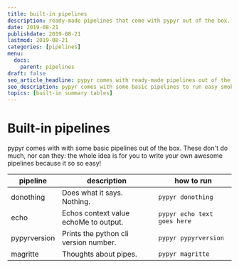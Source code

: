 ```yaml
---
title: built-in pipelines
description: ready-made pipelines that come with pypyr out of the box.
date: 2019-08-21
publishdate: 2019-08-21
lastmod: 2019-08-21
categories: [pipelines]
menu:
  docs:
    parent: pipelines
draft: false
seo_article_headline: pypyr comes with ready-made pipelines out of the box.
seo_description: pypyr comes with some basic pipelines to run easy smoke test & install verification functionality.
topics: [built-in summary tables]
---
```

# Built-in pipelines
pypyr comes with with some basic pipelines out of the box. These don't do much, 
nor can they: the whole idea is for you to write your own awesome pipelines 
because it so so easy!

pipeline  | description     | how to run
--------------|---------------------|---------------
donothing     | Does what it says. Nothing.| `pypyr donothing`
echo          | Echos context value echoMe to output.| `pypyr echo text goes here`            
pypyrversion  | Prints the python cli version number.| `pypyr pypyrversion`
magritte      | Thoughts about pipes.| `pypyr magritte`
